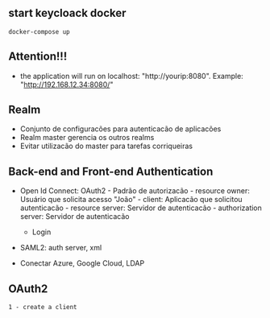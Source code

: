 ## start keycloack docker
```
docker-compose up
```
## Attention!!!
- the application will run on localhost: "http://yourip:8080". Example: "http://192.168.12.34:8080/"

## Realm
- Conjunto de configuracões para autenticacão de aplicacões
- Realm master gerencia os outros realms
- Evitar utilizacão do master para tarefas corriqueiras

## Back-end and Front-end Authentication
 - Open Id Connect:
    OAuth2 - Padrão de autorizacão
        - resource owner: Usuário que solicita acesso "João"
        - client: Aplicacão que solicitou autenticacão
        - resource server: Servidor de autenticacão
        - authorization server:  Servidor de autenticacão
    + Login

 - SAML2: auth server, xml
 - Conectar Azure, Google Cloud, LDAP


## OAuth2
    1 - create a client